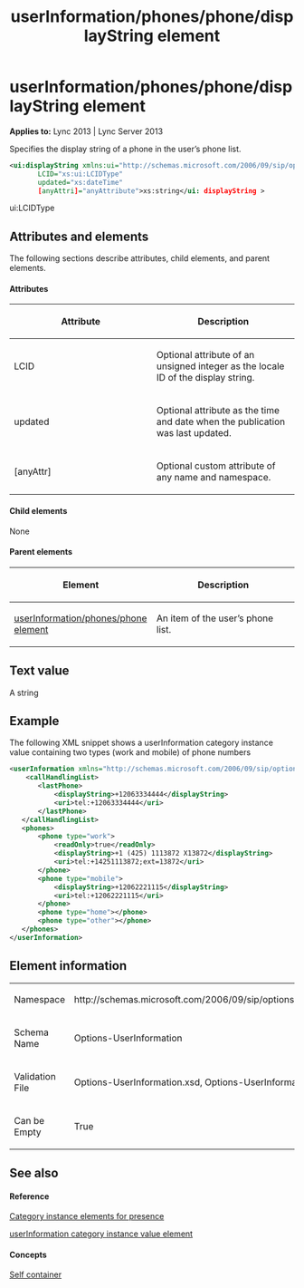 ﻿---
title: userInformation/phones/phone/displayString element
TOCTitle: userInformation/phones/phone/displayString element
ms:assetid: 4ea422f9-65bb-47de-b745-f9e121fa2a31
ms:mtpsurl: https://msdn.microsoft.com/library/Dn438977(v=office.15)
ms:contentKeyID: 57094063
ms.date: 07/24/2014
mtps_version: v=office.15
dev_langs:
- xml
---

# userInformation/phones/phone/displayString element


**Applies to:** Lync 2013 | Lync Server 2013

Specifies the display string of a phone in the user’s phone list.

```xml
<ui:displayString xmlns:ui="http://schemas.microsoft.com/2006/09/sip/options/userInformation" 
       LCID="xs:ui:LCIDType" 
       updated="xs:dateTime"
       [anyAttri]="anyAttribute">xs:string</ui: displayString >
```

ui:LCIDType

## Attributes and elements

The following sections describe attributes, child elements, and parent elements.

#### Attributes

<table>
<colgroup>
<col style="width: 50%" />
<col style="width: 50%" />
</colgroup>
<thead>
<tr class="header">
<th><p>Attribute</p></th>
<th><p>Description</p></th>
</tr>
</thead>
<tbody>
<tr class="odd">
<td><p>LCID</p></td>
<td><p>Optional attribute of an unsigned integer as the locale ID of the display string.</p></td>
</tr>
<tr class="even">
<td><p>updated</p></td>
<td><p>Optional attribute as the time and date when the publication was last updated.</p></td>
</tr>
<tr class="odd">
<td><p>[anyAttr]</p></td>
<td><p>Optional custom attribute of any name and namespace.</p></td>
</tr>
</tbody>
</table>


#### Child elements

None

#### Parent elements

<table>
<colgroup>
<col style="width: 50%" />
<col style="width: 50%" />
</colgroup>
<thead>
<tr class="header">
<th><p>Element</p></th>
<th><p>Description</p></th>
</tr>
</thead>
<tbody>
<tr class="odd">
<td><p><a href="userinformation-phones-phone-element.md">userInformation/phones/phone element</a></p></td>
<td><p>An item of the user’s phone list.</p></td>
</tr>
</tbody>
</table>


## Text value

A string

## Example

The following XML snippet shows a userInformation category instance value containing two types (work and mobile) of phone numbers

```xml
<userInformation xmlns="http://schemas.microsoft.com/2006/09/sip/options/userInformation">
    <callHandlingList>
       <lastPhone>
           <displayString>+12063334444</displayString>
           <uri>tel:+12063334444</uri>
       </lastPhone>
   </callHandlingList>
   <phones>
       <phone type="work">
           <readOnly>true</readOnly>
           <displayString>+1 (425) 1113872 X13872</displayString>
           <uri>tel:+14251113872;ext=13872</uri>
       </phone>
       <phone type="mobile">
           <displayString>+12062221115</displayString>
           <uri>tel:+12062221115</uri>
       </phone>
       <phone type="home"></phone>
       <phone type="other"></phone>
   </phones>
</userInformation>
```

## Element information

<table>
<colgroup>
<col style="width: 50%" />
<col style="width: 50%" />
</colgroup>
<tbody>
<tr class="odd">
<td><p>Namespace</p></td>
<td><p>http://schemas.microsoft.com/2006/09/sip/options/userInformation</p></td>
</tr>
<tr class="even">
<td><p>Schema Name</p></td>
<td><p>Options-UserInformation</p></td>
</tr>
<tr class="odd">
<td><p>Validation File</p></td>
<td><p>Options-UserInformation.xsd, Options-UserInformationtypes.xsd</p></td>
</tr>
<tr class="even">
<td><p>Can be Empty</p></td>
<td><p>True</p></td>
</tr>
</tbody>
</table>


## See also

#### Reference

[Category instance elements for presence](category-instance-elements-for-presence.md)

[userInformation category instance value element](userinformation-category-instance-value-element.md)

#### Concepts

[Self container](self-container.md)

